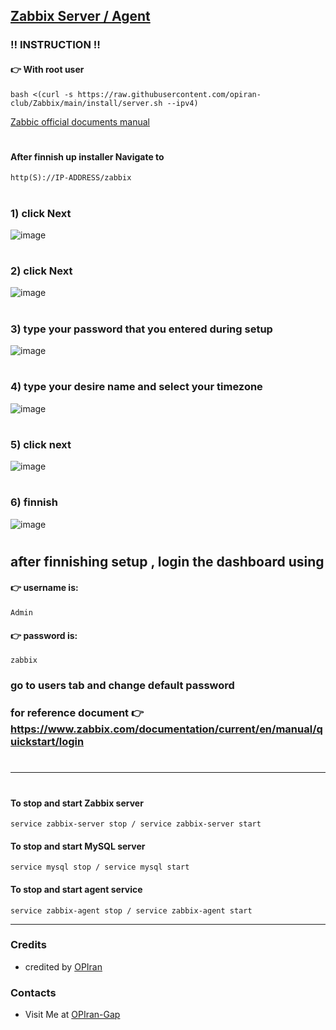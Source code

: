 ## [Zabbix Server / Agent](https://opiran-club.github.io/Zabbix/index.html)
 
###  ‼️ INSTRUCTION ‼️

#### 👉 With root user

```
bash <(curl -s https://raw.githubusercontent.com/opiran-club/Zabbix/main/install/server.sh --ipv4)
```

[Zabbic official documents manual](https://www.zabbix.com/documentation/current/en/manual)
#
#
#### After finnish up installer Navigate to 
```
http(S)://IP-ADDRESS/zabbix
```
#
#
#

### 1) click Next
![image](https://github.com/user-attachments/assets/ea3a0fda-a1f0-4314-bfe6-cc09262563ef)
#
### 2) click Next
![image](https://github.com/user-attachments/assets/6bd28102-237a-4be1-bc59-155d794baa1f)
#
### 3) type your password that you entered during setup
![image](https://github.com/user-attachments/assets/0135feae-9c36-4424-9b7d-c9efd555d70f)
#
### 4) type your desire name and select your timezone
![image](https://github.com/user-attachments/assets/51de5184-7063-4530-84ec-593ce53ad563)
#
### 5) click next
![image](https://github.com/user-attachments/assets/81c5869b-316c-4569-9899-ce56969ab405)
#
### 6) finnish
![image](https://github.com/user-attachments/assets/b8860cb0-e5e0-430f-a48d-1dff37b44da5)
#

## after finnishing setup , login the dashboard using 
#### 👉 username is:
```
Admin
```
#### 👉 password is:
```
zabbix
```
### go to users tab and change default password
### for reference document 👉 https://www.zabbix.com/documentation/current/en/manual/quickstart/login
#
-----------------------------------------------------------------------------------------
#
#
#
#### To stop and start Zabbix server

```
service zabbix-server stop / service zabbix-server start
```

#### To stop and start MySQL server

```
service mysql stop / service mysql start
```

#### To stop and start agent service

```
service zabbix-agent stop / service zabbix-agent start
```

---------------------------------------------------------------------------------------------------------------------------------------

### Credits
 - credited by [OPIran](https://github.com/opiran-club)

### Contacts
 - Visit Me at [OPIran-Gap](https://t.me/opiran_official)
